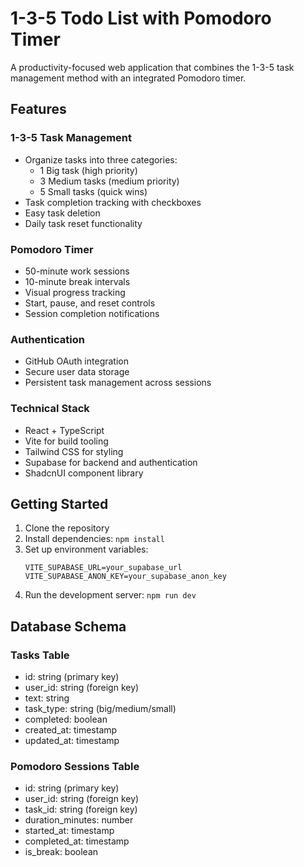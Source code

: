 # 1-3-5 Todo List with Pomodoro Timer

A productivity-focused web application that combines the 1-3-5 task management method with an integrated Pomodoro timer.

## Features

### 1-3-5 Task Management
- Organize tasks into three categories:
  - 1 Big task (high priority)
  - 3 Medium tasks (medium priority)
  - 5 Small tasks (quick wins)
- Task completion tracking with checkboxes
- Easy task deletion
- Daily task reset functionality

### Pomodoro Timer
- 50-minute work sessions
- 10-minute break intervals
- Visual progress tracking
- Start, pause, and reset controls
- Session completion notifications

### Authentication
- GitHub OAuth integration
- Secure user data storage
- Persistent task management across sessions

### Technical Stack
- React + TypeScript
- Vite for build tooling
- Tailwind CSS for styling
- Supabase for backend and authentication
- ShadcnUI component library

## Getting Started

1. Clone the repository
2. Install dependencies: `npm install`
3. Set up environment variables:
   ```
   VITE_SUPABASE_URL=your_supabase_url
   VITE_SUPABASE_ANON_KEY=your_supabase_anon_key
   ```
4. Run the development server: `npm run dev`

## Database Schema

### Tasks Table
- id: string (primary key)
- user_id: string (foreign key)
- text: string
- task_type: string (big/medium/small)
- completed: boolean
- created_at: timestamp
- updated_at: timestamp

### Pomodoro Sessions Table
- id: string (primary key)
- user_id: string (foreign key)
- task_id: string (foreign key)
- duration_minutes: number
- started_at: timestamp
- completed_at: timestamp
- is_break: boolean
